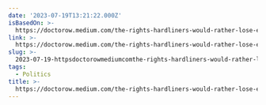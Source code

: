 ```yaml
---
date: '2023-07-19T13:21:22.000Z'
isBasedOn: >-
  https://doctorow.medium.com/the-rights-hardliners-would-rather-lose-elections-than-culture-wars-bc4a1ae3867a
link: >-
  https://doctorow.medium.com/the-rights-hardliners-would-rather-lose-elections-than-culture-wars-bc4a1ae3867a
slug: >-
  2023-07-19-httpsdoctorowmediumcomthe-rights-hardliners-would-rather-lose-elections-than-culture-wars-bc4a1ae3867a
tags:
  - Politics
title: >-
  https://doctorow.medium.com/the-rights-hardliners-would-rather-lose-elections-than-culture-wars-bc4a1ae3867a
---
```


